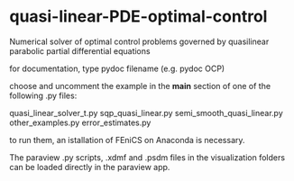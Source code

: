 # quasi-linear-PDE-optimal-control
Numerical solver of optimal control problems governed by quasilinear parabolic partial differential equations

for documentation, type
pydoc filename (e.g. pydoc OCP)

choose and uncomment the example in the __main__ section of one of the following .py files:

quasi_linear_solver_t.py
sqp_quasi_linear.py
semi_smooth_quasi_linear.py 
other_examples.py
error_estimates.py

to run them, an istallation of FEniCS on Anaconda is necessary.

The paraview .py scripts, .xdmf and .psdm files in the visualization folders can be loaded directly in the paraview app.
